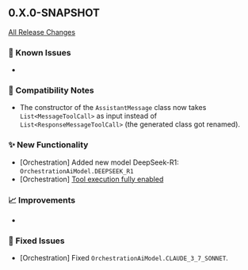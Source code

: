 ## 0.X.0-SNAPSHOT

[All Release Changes](https://github.com/SAP/ai-sdk-java/releases/)

### 🚧 Known Issues

-

### 🔧 Compatibility Notes

- The constructor of the `AssistantMessage` class now takes `List<MessageToolCall>` as input instead of `List<ResponseMessageToolCall>` (the generated class got renamed).

### ✨ New Functionality

- [Orchestration] Added new model DeepSeek-R1: `OrchestrationAiModel.DEEPSEEK_R1`
- [Orchestration] [Tool execution fully enabled](https://sap.github.io/ai-sdk/docs/java/spring-ai/orchestration#tool-calling)

### 📈 Improvements

-

### 🐛 Fixed Issues

- [Orchestration] Fixed `OrchestrationAiModel.CLAUDE_3_7_SONNET`.

